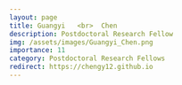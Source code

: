 ```yaml
---
layout: page
title: Guangyi   <br>  Chen
description: Postdoctoral Research Fellow
img: /assets/images/Guangyi_Chen.png
importance: 11
category: Postdoctoral Research Fellows
redirect: https://chengy12.github.io
---
```

